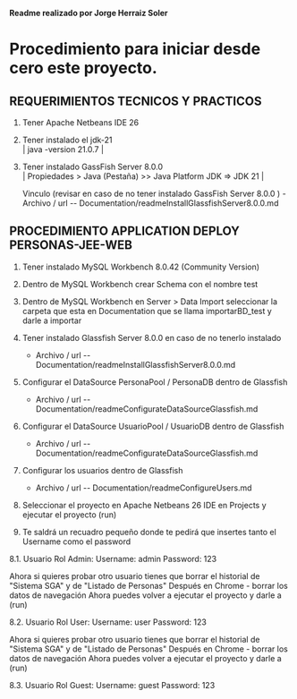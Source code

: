 
**Readme realizado por Jorge Herraiz Soler**

# Procedimiento para iniciar desde cero este proyecto.


## REQUERIMIENTOS  TECNICOS  Y  PRACTICOS

1. Tener Apache Netbeans IDE 26  
 
2. Tener instalado el jdk-21  
   | java -version 21.0.7 | 

3. Tener instalado GassFish Server 8.0.0  
   | Propiedades > Java (Pestaña) >> Java Platform JDK =>  JDK 21  | 

   Vinculo (revisar en caso de no tener instalado GassFish Server 8.0.0 )
        - Archivo  / url  --  Documentation/readmeInstallGlassfishServer8.0.0.md


## PROCEDIMIENTO  APPLICATION  DEPLOY  PERSONAS-JEE-WEB

1. Tener instalado MySQL Workbench 8.0.42  (Community Version)

2. Dentro de MySQL Workbench crear Schema con el nombre test 

3. Dentro de MySQL Workbench en Server > Data Import  seleccionar la carpeta que esta en Documentation que se llama importarBD_test y darle a importar

4. Tener instalado Glassfish Server 8.0.0 en caso de no tenerlo instalado 
    - Archivo  / url  --  Documentation/readmeInstallGlassfishServer8.0.0.md

5. Configurar el DataSource  PersonaPool / PersonaDB  dentro de Glassfish 
    - Archivo / url  --  Documentation/readmeConfigurateDataSourceGlassfish.md

6. Configurar el DataSource  UsuarioPool / UsuarioDB  dentro de Glassfish 
    - Archivo / url  --  Documentation/readmeConfigurateDataSourceGlassfish.md

7. Configurar los usuarios dentro de Glassfish
    - Archivo / url  -- Documentation/readmeConfigureUsers.md

7. Seleccionar el proyecto en Apache Netbeans 26 IDE en  Projects y ejecutar el proyecto (run)

8. Te saldrá un recuadro pequeño donde te pedirá que insertes tanto el Username como el password 

8.1. Usuario Rol Admin:
Username: admin
Password: 123

Ahora si quieres probar otro usuario tienes que borrar el historial de "Sistema SGA" y de "Listado de Personas"
Después en Chrome - borrar los datos de navegación 
Ahora puedes volver a ejecutar el proyecto y darle a (run)

8.2. Usuario Rol User:
Username: user
Password: 123

Ahora si quieres probar otro usuario tienes que borrar el historial de "Sistema SGA" y de "Listado de Personas"
Después en Chrome - borrar los datos de navegación 
Ahora puedes volver a ejecutar el proyecto y darle a (run)

8.3. Usuario Rol Guest:
Username: guest
Password: 123

